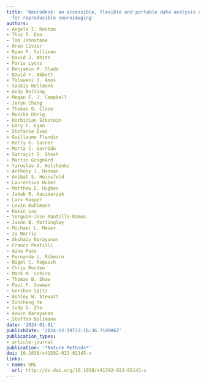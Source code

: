```yaml
---
title: 'Neurodesk: an accessible, flexible and portable data analysis environment
  for reproducible neuroimaging'
authors:
- Angela I. Renton
- Thuy T. Dao
- Tom Johnstone
- Oren Civier
- Ryan P. Sullivan
- David J. White
- Paris Lyons
- Benjamin M. Slade
- David F. Abbott
- Toluwani J. Amos
- Saskia Bollmann
- Andy Botting
- Megan E. J. Campbell
- Jeryn Chang
- Thomas G. Close
- Monika Dörig
- Korbinian Eckstein
- Gary F. Egan
- Stefanie Evas
- Guillaume Flandin
- Kelly G. Garner
- Marta I. Garrido
- Satrajit S. Ghosh
- Martin Grignard
- Yaroslav O. Halchenko
- Anthony J. Hannan
- Anibal S. Heinsfeld
- Laurentius Huber
- Matthew E. Hughes
- Jakub R. Kaczmarzyk
- Lars Kasper
- Levin Kuhlmann
- Kexin Lou
- Yorguin-Jose Mantilla-Ramos
- Jason B. Mattingley
- Michael L. Meier
- Jo Morris
- Akshaiy Narayanan
- Franco Pestilli
- Aina Puce
- Fernanda L. Ribeiro
- Nigel C. Rogasch
- Chris Rorden
- Mark M. Schira
- Thomas B. Shaw
- Paul F. Sowman
- Gershon Spitz
- Ashley W. Stewart
- Xincheng Ye
- Judy D. Zhu
- Aswin Narayanan
- Steffen Bollmann
date: '2024-01-01'
publishDate: '2024-12-19T23:16:36.710906Z'
publication_types:
- article-journal
publication: '*Nature Methods*'
doi: 10.1038/s41592-023-02145-x
links:
- name: URL
  url: http://dx.doi.org/10.1038/s41592-023-02145-x
---
```

